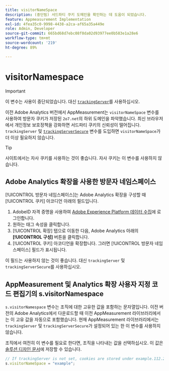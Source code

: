 ```yaml
---
title: visitorNameSpace
description: (중단됨) 서드파티 쿠키 도메인을 확인하는 데 도움이 되었습니다.
feature: Appmeasurement Implementation
exl-id: 4fea35c0-9998-4438-a2ca-af65a35a449e
role: Admin, Developer
source-git-commit: 665bd68d7ebc08f0da02d93977ee0b583e1a28e6
workflow-type: tm+mt
source-wordcount: '219'
ht-degree: 89%

---
```


# visitorNamespace

>[!IMPORTANT]
>
>이 변수는 사용이 중단되었습니다. 대신 [`trackingServer`](trackingserver.md)를 사용하십시오.

이전 Adobe Analytics 버전에서 AppMeasurement는 `visitorNameSpace` 변수를 사용하여 방문자 쿠키가 저장된 `2o7.net`의 하위 도메인을 파악했습니다. 최신 브라우저에서 개인정보 보호정책을 강화하면 서드파티 쿠키의 신뢰성이 떨어집니다. `trackingServer` 및 [`trackingServerSecure`](trackingserversecure.md) 변수를 도입하면 `visitorNameSpace`가 더 이상 필요하지 않습니다.

>[!TIP]
>
>사이트에서는 자사 쿠키를 사용하는 것이 좋습니다. 자사 쿠키는 이 변수를 사용하지 않습니다.

## Adobe Analytics 확장을 사용한 방문자 네임스페이스

[!UICONTROL 방문자 네임스페이스]는 Adobe Analytics 확장을 구성할 때 [!UICONTROL 쿠키] 아코디언 아래의 필드입니다.

1. AdobeID 자격 증명을 사용하여 [Adobe Experience Platform 데이터 수집](https://experience.adobe.com/data-collection)에 로그인합니다.
2. 원하는 태그 속성을 클릭합니다.
3. [!UICONTROL 확장] 탭으로 이동한 다음, Adobe Analytics 아래의 **[!UICONTROL 구성]** 버튼을 클릭합니다.
4. [!UICONTROL 쿠키] 아코디언을 확장합니다. 그러면 [!UICONTROL 방문자 네임스페이스] 필드가 표시됩니다.

이 필드는 사용하지 않는 것이 좋습니다. 대신 `trackingServer` 및 `trackingServerSecure`를 사용하십시오.

## AppMeasurement 및 Analytics 확장 사용자 지정 코드 편집기의 s.visitorNamespace

`s.visitorNamespace` 변수는 조직에 대한 고유한 값을 포함하는 문자열입니다. 이전 버전의 Adobe Analytics에서 다운로드할 때 이전 AppMeasurement 라이브러리에서는 이 고유 값을 자동으로 포함했습니다. 현재 AppMeasurement 라이브러리에서는 `trackingServer` 및 `trackingServerSecure`가 설정되어 있는 한 이 변수를 사용하지 않습니다.

조직에서 여전히 이 변수를 필요로 한다면, 조직을 나타내는 값을 선택하십시오. 이 값은 [솔루션 디자인 문서](../../prepare/solution-design.md)에 저장할 수 있습니다.

```js
// If trackingServer is not set, cookies are stored under example.112.2o7.net
s.visitorNameSpace = "example";
```
